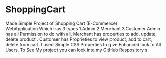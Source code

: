 # ShoppingCart
Made Simple Project of Shopping Cart (E-Commerce) WebApplication.Which has 3 types
1.Admin
2.Merchant
3.Customer
Admin has all Permission to do with all. Merchant has properties to add, update, delete product . Customer has Proprieties to view product, add to cart, delete from cart.
I used Simple CSS Properties to give Enhanced look to All Users. To See My project you can look into my GitHub Respository s

